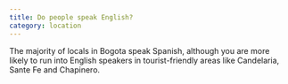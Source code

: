 ```yaml
---
title: Do people speak English?
category: location
---
```

The majority of locals in Bogota speak Spanish, although you are more likely to run into English speakers in tourist-friendly areas like Candelaria, Sante Fe and Chapinero.